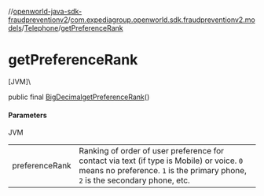 //[openworld-java-sdk-fraudpreventionv2](../../../index.md)/[com.expediagroup.openworld.sdk.fraudpreventionv2.models](../index.md)/[Telephone](index.md)/[getPreferenceRank](get-preference-rank.md)

# getPreferenceRank

[JVM]\

public final [BigDecimal](https://docs.oracle.com/javase/8/docs/api/java/math/BigDecimal.html)[getPreferenceRank](get-preference-rank.md)()

#### Parameters

JVM

| | |
|---|---|
| preferenceRank | Ranking of order of user preference for contact via text (if type is Mobile) or voice.  `0` means no preference.  `1` is the primary phone, `2` is the secondary phone, etc. |
